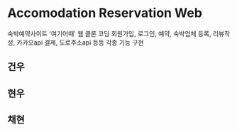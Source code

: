 # Accomodation Reservation Web
숙박예약사이트 '여기어때' 웹 클론 코딩
회원가입, 로그인, 예약, 숙박업체 등록, 리뷰작성, 카카오api 결제, 도로주소api 등등 각종 기능 구현
<br>
## 건우
## 현우
## 채현
